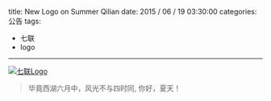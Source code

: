 title: New Logo on Summer Qilian
date: 2015 / 06 / 19 03:30:00
categories: 公告
tags:
- 七联
- logo

---



[![七联Logo](http://wx3.sinaimg.cn/mw690/a9a40e85ly1fizigx2bx7j20m80goq3i.jpg)](https://qilian.jp)

<blockquote class="blockquote-center">毕竟西湖六月中，风光不与四时同, 你好，夏天！</blockquote>
